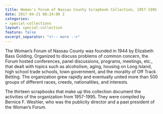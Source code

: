```yaml
---
title: Woman's Forum of Nassau County Scrapbook Collection, 1957-1995
date: 2017-04-21 08:24:00 Z
categories:
- special-collections
layout: special-collection
feature: false
excerpt_separator: "<!-- more -->"
---
```


The Woman’s Forum of Nassau County was founded in 1944 by Elizabeth Bass Golding. Organized to discuss problems of common concern, the Forum hosted conferences, panel discussions, programs, meetings, etc., that dealt with topics such as alcoholism, aging, housing on Long Island, high school trade schools, town government, and the morality of Off Track Betting. The organization grew rapidly and eventually united more than 500 groups of different races, creeds, nationalities, and interests.
<!-- more -->

The thirteen scrapbooks that make up this collection document the activities of the organization from 1957-1995. They were compiled by Bernice F. Weshler, who was the publicity director and a past president of the Woman’s Forum.
<!-- more -->
